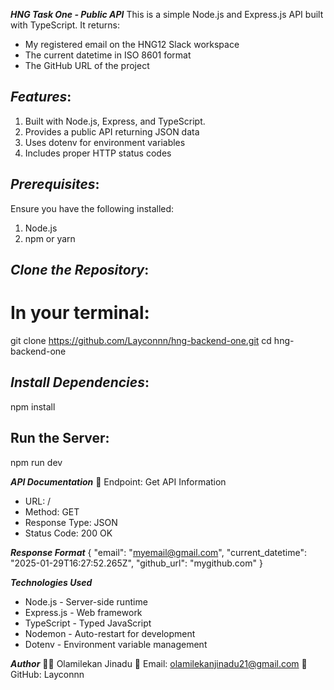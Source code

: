 ***HNG Task One - Public API***
This is a simple Node.js and Express.js API built with TypeScript. It returns:

- My registered email on the HNG12 Slack workspace
- The current datetime in ISO 8601 format
- The GitHub URL of the project

## ***Features***:
1. Built with Node.js, Express, and TypeScript.
2. Provides a public API returning JSON data
3. Uses dotenv for environment variables
4. Includes proper HTTP status codes

## ***Prerequisites***:
Ensure you have the following installed:
1. Node.js
2. npm or yarn

## ***Clone the Repository***:
# In your terminal:
git clone https://github.com/Layconnn/hng-backend-one.git
cd hng-backend-one

##  ***Install Dependencies***:
npm install

## Run the Server:
npm run dev


***API Documentation***
🔹 Endpoint: Get API Information
- URL: /
- Method: GET
- Response Type: JSON
- Status Code: 200 OK
  
***Response Format***
{
  "email": "myemail@gmail.com",
  "current_datetime": "2025-01-29T16:27:52.265Z",
  "github_url": "mygithub.com"
}


***Technologies Used***
- Node.js - Server-side runtime
- Express.js - Web framework
- TypeScript - Typed JavaScript
- Nodemon - Auto-restart for development
- Dotenv - Environment variable management

***Author***
👨‍💻 Olamilekan Jinadu
📧 Email: olamilekanjinadu21@gmail.com
🔗 GitHub: Layconnn